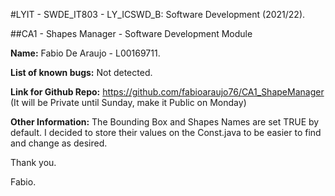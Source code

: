 #LYIT - SWDE_IT803 - LY_ICSWD_B: Software Development (2021/22).

##CA1 - Shapes Manager - Software Development Module

<strong>Name:</strong> Fabio De Araujo - L00169711.

<strong>List of known bugs:</strong> Not detected.

<strong>Link for Github Repo:</strong> https://github.com/fabioaraujo76/CA1_ShapeManager
(It will be Private until Sunday, make it Public on Monday)

<strong>Other Information:</strong> The Bounding Box and Shapes Names are set TRUE by default.
                   I decided to store their values on the Const.java to be easier to find and change as desired.


Thank you.

Fabio.


